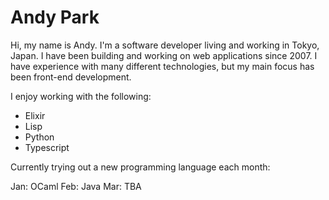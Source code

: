 # Andy Park

Hi, my name is Andy. I'm a software developer living and working in Tokyo, Japan. 
I have been building and working on web applications since 2007.
I have experience with many different technologies, but my main focus has been front-end development.

I enjoy working with the following:
- Elixir
- Lisp
- Python
- Typescript

Currently trying out a new programming language each month:

Jan: OCaml
Feb: Java
Mar: TBA
